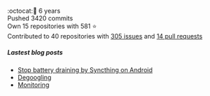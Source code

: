 :octocat::birthday: 6 years  
Pushed 3420 commits  
Own 15 repositories with 581 :star:  
Contributed to 40 repositories with [305 issues](https://github.com/issues?q=is%3Aissue+author%3Aeoli3n) and [14 pull requests](https://github.com/pulls?q=is%3Apr+author%3Aeoli3n+)

##### Lastest blog posts
- [Stop battery draining by Syncthing on Android](https://eoli3n.eu.org/2021/12/29/syncthing-battery-draining.html)
- [Degoogling](https://eoli3n.eu.org/2021/12/21/degoogling-android.html)
- [Monitoring](https://eoli3n.eu.org/2021/12/10/monitoring.html)
